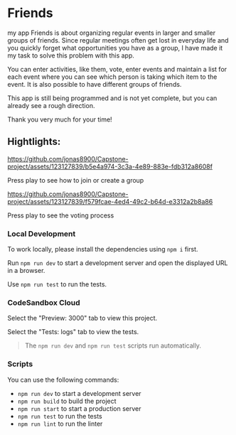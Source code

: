 # Friends

my app Friends is about organizing regular events in larger and smaller groups of friends. Since regular meetings often get lost in everyday life and you quickly forget what opportunities you have as a group, I have made it my task to solve this problem with this app.

You can enter activities, like them, vote, enter events and maintain a list for each event where you can see which person is taking which item to the event. It is also possible to have different groups of friends. 

This app is still being programmed and is not yet complete, but you can already see a rough direction. 

Thank you very much for your time!



## Hightlights:






https://github.com/jonas8900/Capstone-project/assets/123127839/b5e4a974-3c3a-4e89-883e-fdb312a8608f



Press play to see how to join or create a group






https://github.com/jonas8900/Capstone-project/assets/123127839/f579fcae-4ed4-49c2-b64d-e3312a2b8a86


Press play to see the voting process

### Local Development

To work locally, please install the dependencies using `npm i` first.

Run `npm run dev` to start a development server and open the displayed URL in a browser.

Use `npm run test` to run the tests.

### CodeSandbox Cloud

Select the "Preview: 3000" tab to view this project.

Select the "Tests: logs" tab to view the tests.

> The `npm run dev` and `npm run test` scripts run automatically.

### Scripts

You can use the following commands:

- `npm run dev` to start a development server
- `npm run build` to build the project
- `npm run start` to start a production server
- `npm run test` to run the tests
- `npm run lint` to run the linter
